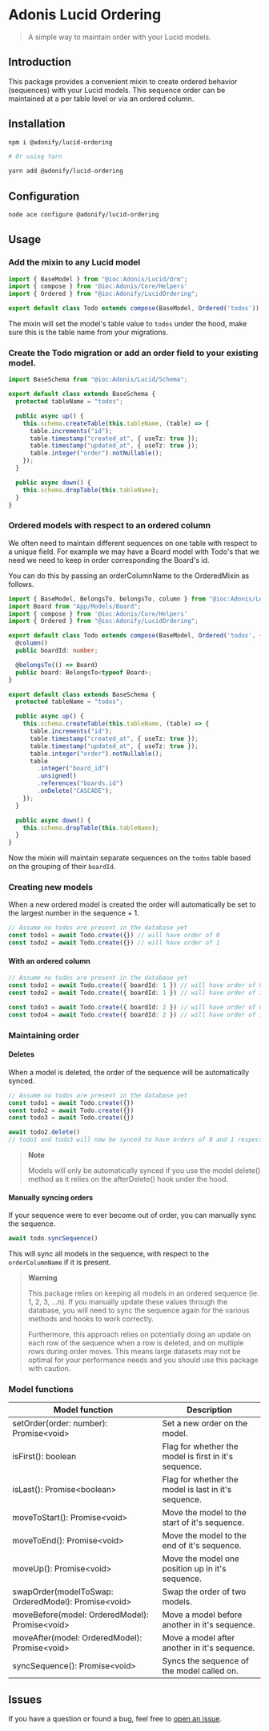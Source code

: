 # Adonis Lucid Ordering
> A simple way to maintain order with your Lucid models.

## Introduction

This package provides a convenient mixin to create ordered behavior (sequences) with your Lucid models. This sequence order can be maintained at a per table level or via an ordered column.

## Installation

```bash
npm i @adonify/lucid-ordering

# Or using Yarn

yarn add @adonify/lucid-ordering

```

## Configuration 
```bash
node ace configure @adonify/lucid-ordering
```

## Usage

### Add the mixin to any Lucid model

```ts
import { BaseModel } from "@ioc:Adonis/Lucid/Orm";
import { compose } from '@ioc:Adonis/Core/Helpers'
import { Ordered } from "@ioc:Adonify/LucidOrdering";

export default class Todo extends compose(BaseModel, Ordered('todos')) {}
```

The mixin will set the model's table value to `todos` under the hood, make sure this is the table name from your migrations.


### Create the Todo migration or add an order field to your existing model.
```ts
import BaseSchema from "@ioc:Adonis/Lucid/Schema";

export default class extends BaseSchema {
  protected tableName = "todos";

  public async up() {
    this.schema.createTable(this.tableName, (table) => {
      table.increments("id");
      table.timestamp("created_at", { useTz: true });
      table.timestamp("updated_at", { useTz: true });
      table.integer("order").notNullable();
    });
  }

  public async down() {
    this.schema.dropTable(this.tableName);
  }
}
```

### Ordered models with respect to an ordered column

We often need to maintain different sequences on one table with respect to a unique field. For example we may have a Board model with Todo's that we need we need to keep in order corresponding the Board's id.

You can do this by passing an orderColumnName to the OrderedMixin as follows.

```ts
import { BaseModel, BelongsTo, belongsTo, column } from "@ioc:Adonis/Lucid/Orm";
import Board from "App/Models/Board";
import { compose } from '@ioc:Adonis/Core/Helpers'
import { Ordered } from "@ioc:Adonify/LucidOrdering";

export default class Todo extends compose(BaseModel, Ordered('todos', { orderColumnName: 'boardId' })) {
  @column()
  public boardId: number;

  @belongsTo(() => Board)
  public board: BelongsTo<typeof Board>;
}
```

```ts
export default class extends BaseSchema {
  protected tableName = "todos";

  public async up() {
    this.schema.createTable(this.tableName, (table) => {
      table.increments("id");
      table.timestamp("created_at", { useTz: true });
      table.timestamp("updated_at", { useTz: true });
      table.integer("order").notNullable();
      table
        .integer("board_id")
        .unsigned()
        .references("boards.id")
        .onDelete("CASCADE");
    });
  }

  public async down() {
    this.schema.dropTable(this.tableName);
  }
}
```

Now the mixin will maintain separate sequences on the `todos` table based on the grouping of their `boardId`.

### Creating new models

When a new ordered model is created the order will automatically be set to the largest number in the sequence + 1.

```ts
// Assume no todos are present in the database yet
const todo1 = await Todo.create({}) // will have order of 0 
const todo2 = await Todo.create({}) // will have order of 1
```

#### With an ordered column

```ts
// Assume no todos are present in the database yet
const todo1 = await Todo.create({ boardId: 1 }) // will have order of 0 
const todo2 = await Todo.create({ boardId: 1 }) // will have order of 1

const todo3 = await Todo.create({ boardId: 2 }) // will have order of 0 
const todo4 = await Todo.create({ boardId: 2 }) // will have order of 1
```

### Maintaining order

#### Deletes

When a model is deleted, the order of the sequence will be automatically synced.

```ts
// Assume no todos are present in the database yet
const todo1 = await Todo.create({}) 
const todo2 = await Todo.create({}) 
const todo3 = await Todo.create({}) 

await todo2.delete() 
// todo1 and todo3 will now be synced to have orders of 0 and 1 respectively 
```

> **Note**
>
> Models will only be automatically synced if you use the model delete() method as it relies on the afterDelete() hook under the hood.

#### Manually syncing orders

If your sequence were to ever become out of order, you can manually sync the sequence.

```ts
await todo.syncSequence()
```

This will sync all models in the sequence, with respect to the `orderColumnName` if it is present.

> **Warning**
> 
> This package relies on keeping all models in an ordered sequence (ie. 1, 2, 3, ...n). If you manually update these values through the database, you will need to sync the sequence again for the various methods and hooks to work correctly.
>
> Furthermore, this approach relies on potentially doing an update on each row of the sequence when a row is deleted, and on multiple rows during order moves. This means large datasets may not be optimal for your performance needs and you should use this package with caution.

### Model functions 

| Model function | Description |
| --- | --- |
| setOrder(order: number): Promise\<void> | Set a new order on the model. |
| isFirst(): boolean | Flag for whether the model is first in it's sequence. |
| isLast(): Promise\<boolean> | Flag for whether the model is last in it's sequence. |
| moveToStart(): Promise\<void> | Move the model to the start of it's sequence. |
| moveToEnd(): Promise\<void> | Move the model to the end of it's sequence. |
| moveUp(): Promise\<void> | Move the model one position up in it's sequence. |
| swapOrder(modelToSwap: OrderedModel): Promise\<void> | Swap the order of two models. |
| moveBefore(model: OrderedModel): Promise\<void> | Move a model before another in it's sequence. |
| moveAfter(model: OrderedModel): Promise\<void> | Move a model after another in it's sequence. |
| syncSequence(): Promise\<void> | Syncs the sequence of the model called on. |

## Issues

If you have a question or found a bug, feel free to [open an issue](https://github.com/AdonifyCode/lucid-ordering/issues).